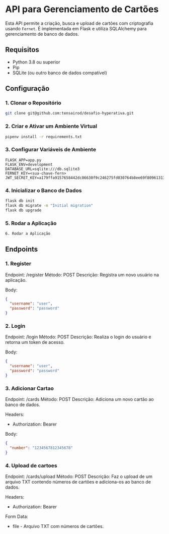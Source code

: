# API para Gerenciamento de Cartões

Esta API permite a criação, busca e upload de cartões com criptografia usando `Fernet`. É implementada em Flask e utiliza SQLAlchemy para gerenciamento de banco de dados.

## Requisitos

- Python 3.8 ou superior
- Pip
- SQLite (ou outro banco de dados compatível)

## Configuração

### 1. Clonar o Repositório

```bash
git clone git@github.com:tensairod/desafio-hyperativa.git
```

### 2. Criar e Ativar um Ambiente Virtual

```bash
pipenv install -r requirements.txt
```

### 3. Configurar Variáveis de Ambiente

```env
FLASK_APP=app.py
FLASK_ENV=development
DATABASE_URL=sqlite:///db.sqlite3
FERNET_KEY=<sua-chave-fern>
JWT_SECRET_KEY=a179ffa9157658442dc86630f9c246275fd030764b8ee69f8096131338f7b010
```

### 4. Inicializar o Banco de Dados

```bash
flask db init
flask db migrate -m "Initial migration"
flask db upgrade
```

### 5. Rodar a Aplicação

```bash
6. Rodar a Aplicação
```

## Endpoints

### 1. Register

Endpoint: /register
Método: POST
Descrição: Registra um novo usuário na aplicação.

Body:

```json
{
  "username": "user",
  "password": "password"
}

```

### 2. Login
Endpoint: /login
Método: POST
Descrição: Realiza o login do usuário e retorna um token de acesso.

Body:
```json
{
  "username": "user",
  "password": "password"
}

```

### 3. Adicionar Cartao
Endpoint: /cards
Método: POST
Descrição: Adiciona um novo cartão ao banco de dados.

Headers:

- Authorization: Bearer <token>

Body:
```json
{
  "number": "1234567812345678"
}
```

### 4. Upload de cartoes
Endpoint: /cards/upload
Método: POST
Descrição: Faz o upload de um arquivo TXT contendo números de cartões e adiciona-os ao banco de dados.

Headers:

- Authorization: Bearer <token>

Form Data:

- file - Arquivo TXT com números de cartões.
